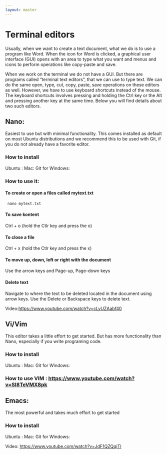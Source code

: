 ```yaml
---
layout: master
---
```


# Terminal editors

Usually, when we want to create a text document, what we do is to use a program like Word. When the icon for Word is clicked, a graphical user interface (GUI) opens with an area to type what you want and menus and icons to perform operations like copy-paste and save. 

When we work on the terminal we do not have a GUI. But there are programs called “terminal text editors”, that we can use to type text. We can do the same open, type, cut,  copy, paste, save operations on these editors as well. However, we have to use keyboard shortcuts instead of the mouse. The keyboard shortcuts involves pressing and holding the Ctrl key or the Alt and pressing another key at the same time. Below you will find details about two such editors.

## Nano:
Easiest to use but with minimal functionality. This comes installed as default on most Ubuntu distributions and we recommend this to be used with Git, if you do not already have a favorite editor.   

### How to install
Ubuntu : 
Mac: 
Git for Windows:

### How to use it:
#### To create or open a files called mytext.txt
```shell
 nano mytext.txt
```
#### To save kontent    
Ctrl + o (hold the Ctlr key and press the o)
#### To close a file 
Ctrl + x (hold the Ctlr key and press the x)
#### To move up, down, left or right with the document
Use the arrow keys and Page-up, Page-down keys
#### Delete text
Navigate to where the text to be deleted located in the document using arrow keys. Use the Delete or Backspace keys to delete text. 

Video:https://www.youtube.com/watch?v=cLyUZAabf40

## Vi/Vim
 This editor takes a little effort to get started. But has more functionality than Nano, especially if you write programing code. 

### How to install
Ubuntu : 
Mac: 
Git for Windows:

### How to use VIM : https://www.youtube.com/watch?v=SI8TeVMX8pk
      
## Emacs:
  The most powerful and takes much effort to get started  

### How to install
Ubuntu : 
Mac: 
Git for Windows:

Video: https://www.youtube.com/watch?v=JdF1QZQqiTI

